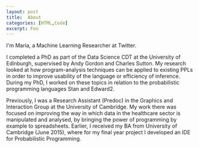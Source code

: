 ```yaml
---
layout: post
title:  About
categories: [HTML,Code]
excerpt: Foo
---
```


I'm Maria, a Machine Learning Researcher at Twitter. 

I completed a PhD as part of the Data Science CDT at the University of Edinburgh, supervised by Andy Gordon and Charles Sutton. My research looked at how program-analysis techniques can be applied to existing PPLs in order to improve usability of the language or efficiency of inference. During my PhD, I worked on these topics in relation to the probabilistic programming languages Stan and Edward2.

Previously, I was a Research Assistant (Predoc) in the Graphics and Interaction Group at the University of Cambridge. My work there was focused on improving the way in which data in the healthcare sector is manipulated and analysed, by bringing the power of programming by example to spreadsheets. Earlier, I received my BA from University of Cambridge (June 2015), where for my final year project I developed an IDE for Probabilistic Programming.